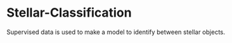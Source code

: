 # Stellar-Classification
Supervised data is used to make a model to identify between stellar objects.
